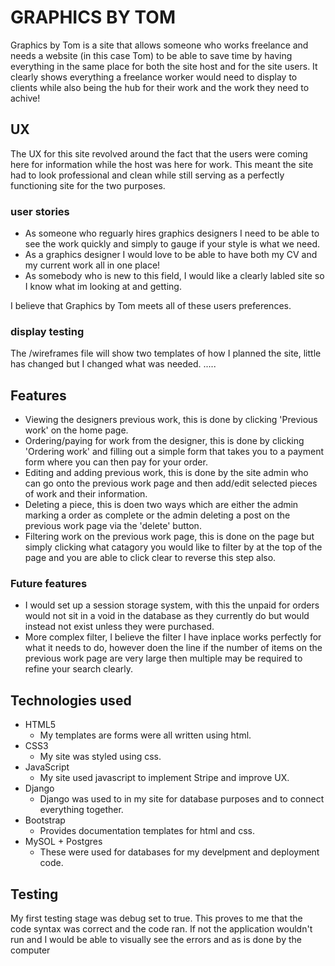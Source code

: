 # GRAPHICS BY TOM

Graphics by Tom is a site that allows someone who works freelance and needs a website (in this case Tom)
to be able to save time by having everything in the same place for both the site host and for the site users.
It clearly shows everything a freelance worker would need to display to clients while also being the hub for
their work and the work they need to achive!

## UX

The UX for this site revolved around the fact that the users were coming here for information while the host was
here for work. This meant the site had to look professional and clean while still serving as a perfectly functioning
site for the two purposes.

### user stories

- As someone who reguarly hires graphics designers I need to be able to see the work quickly and simply to gauge if your style is what we need.
- As a graphics designer I would love to be able to have both my CV and my current work all in one place!
- As somebody who is new to this field, I would like a clearly labled site so I know what im looking at and getting.

I believe that Graphics by Tom meets all of these users preferences.

### display testing

The /wireframes file will show two templates of how I planned the site, little has changed but I changed what was needed.
.....

## Features

- Viewing the designers previous work, this is done by clicking 'Previous work' on the home page.
- Ordering/paying for work from the designer, this is done by clicking 'Ordering work' and filling out a simple form that takes
you to a payment form where you can then pay for your order.
- Editing and adding previous work, this is done by the site admin who can go onto the previous work page and then add/edit
selected pieces of work and their information.
- Deleting a piece, this is doen two ways which are either the admin marking a order as complete or the admin deleting a post on the previous
work page via the 'delete' button.
- Filtering work on the previous work page, this is done on the page but simply clicking what catagory you would like to 
filter by at the top of the page and you are able to click clear to reverse this step also.

### Future features

- I would set up a session storage system, with this the unpaid for orders would not sit in a void in the database as they currently
do but would instead not exist unless they were purchased.
- More complex filter, I believe the filter I have inplace works perfectly for what it needs to do, however doen the line
if the number of items on the previous work page are very large then multiple may be required to refine your search clearly.

## Technologies used

- HTML5
    - My templates are forms were all written using html.
- CSS3
    - My site was styled using css.
- JavaScript
    - My site used javascript to implement Stripe and improve UX.
- Django 
    - Django was used to in my site for database purposes and to connect everything together.
- Bootstrap
    - Provides documentation templates for html and css.
- MySOL + Postgres
    - These were used for databases for my develpment and deployment code.


## Testing 

My first testing stage was debug set to true. This proves to me that the code syntax was correct and the code ran.
If not the application wouldn't run and I would be able to visually see the errors and as is done by the computer

